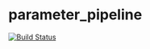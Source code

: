 # parameter_pipeline
[![Build Status](http://3.0.104.2:8080/buildStatus/icon?job=SCM_Jenkinsfile)](http://3.0.104.2:8080/job/SCM_Jenkinsfile/)
